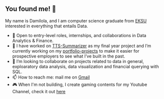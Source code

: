 ## You found me! 👋

My name is Damilola, and I am computer science graduate from [EKSU](https://eksuportal.eksu.edu.ng/) interested in everything that entails Data.
- 🚀 Open to entry-level roles, internships, and collaborations in Data Analytics & Finance.
- 🔭 I have worked on [TTS-Summarizer](https://github.com/th3realAyo/tts-my-final-year-project) as my final year project and I’m currently working on my [portfolio-projects](https://github.com/th3realAyo/SQL-Portfolio-Projects) to make it easier for prospective employers to see what I’ve built in the past.
- 👯 I’m looking to collaborate on projects related to data in general, exploaratory data analysis, data visualization and financial querying with SQL.
- 📫 How to reach me: mail me on [Gmail](adegunted@gmail.com)
- 🎮 When I'm not building, I create gaming contents for my Youtube Channel, check it out [here](https://www.youtube.com/@dlsfury)
  

<!--
**th3realAyo/th3realAyo** is a ✨ _special_ ✨ repository because its `README.md` (this file) appears on your GitHub profile.

Here are some ideas to get you started:

- 🔭 I’m currently working on ...
- 🌱 I’m currently learning ...
- 👯 I’m looking to collaborate on ...
- 🤔 I’m looking for help with ...
- 💬 Ask me about ...
- 📫 How to reach me: ...
- 😄 Pronouns: ...
- ⚡ Fun fact: ...
-->
